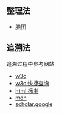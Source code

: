 ## 整理法

- 脑图

## 追溯法

追溯过程中参考网站

- [w3c](http://w3.org)
- [w3c 快捷查询](http://w3.org/TR)
- [html 标准](http://whatwg.org)
- [mdn](https://developer.apple.com/)
- [scholar.google](https://scholar.google.com/)